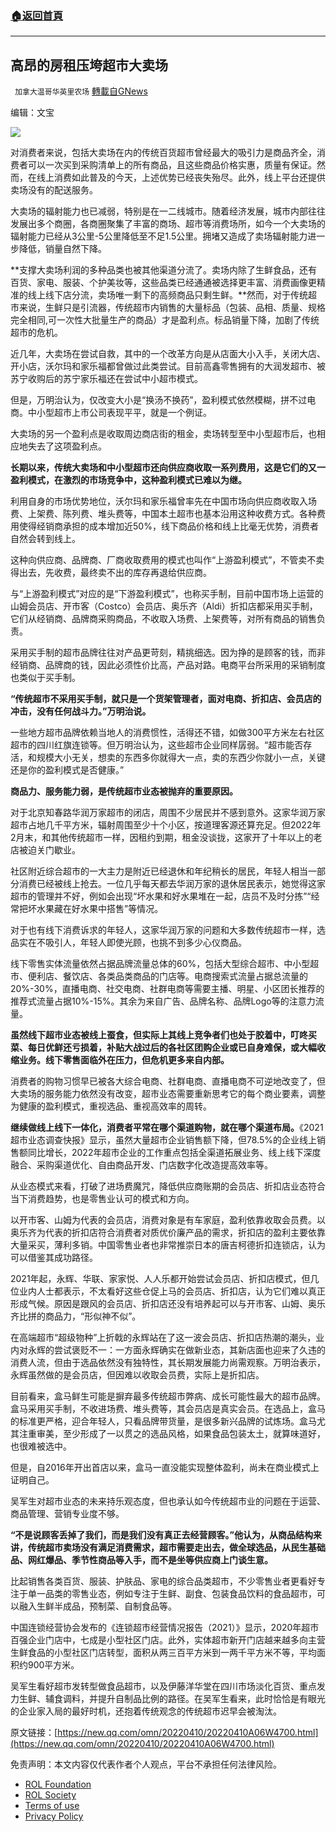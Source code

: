 ###  [:house:返回首頁](https://github.com/ourhimalayas/txt)
---


## 高昂的房租压垮超市大卖场
` 加拿大温哥华英里农场` [轉載自GNews](https://gnews.org/zh-hans/2323854/)

编辑：文宝



![](https://inews.gtimg.com/newsapp_bt/0/14726972032/1000)

对消费者来说，包括大卖场在内的传统百货超市曾经最大的吸引力是商品齐全，消费者可以一次买到采购清单上的所有商品，且这些商品价格实惠，质量有保证。然而，在线上消费如此普及的今天，上述优势已经丧失殆尽。此外，线上平台还提供卖场没有的配送服务。

大卖场的辐射能力也已减弱，特别是在一二线城市。随着经济发展，城市内部往往发展出多个商圈，各商圈聚集了丰富的商场、超市等消费场所，如今一个大卖场的辐射能力已经从3公里-5公里降低至不足1.5公里。拥堵又造成了卖场辐射能力进一步降低，销量自然下降。

**支撑大卖场利润的多种品类也被其他渠道分流了。卖场内除了生鲜食品，还有百货、家电、服装、个护美妆等，这些品类已经通通被选择更丰富、消费画像更精准的线上线下店分流，卖场唯一剩下的高频商品只剩生鲜。**然而，对于传统超市来说，生鲜只是引流器，传统超市内销售的大量标品（包装、品相、质量、规格完全相同,可一次性大批量生产的商品）才是盈利点。标品销量下降，加剧了传统超市的危机。

近几年，大卖场在尝试自救，其中的一个改革方向是从店面大小入手，关闭大店、开小店，沃尔玛和家乐福都曾做过此类尝试。目前高鑫零售拥有的大润发超市、被苏宁收购后的苏宁家乐福还在尝试中小超市模式。

但是，万明治认为，仅改变大小是“换汤不换药”，盈利模式依然模糊，拼不过电商。中小型超市上市公司表现平平，就是一个例证。

大卖场的另一个盈利点是收取周边商店街的租金，卖场转型至中小型超市后，也相应地失去了这项盈利点。

**长期以来，传统大卖场和中小型超市还向供应商收取一系列费用，这是它们的又一盈利模式，在激烈的市场竞争中，这种盈利模式已难以为继。**

利用自身的市场优势地位，沃尔玛和家乐福曾率先在中国市场向供应商收取入场费、上架费、陈列费、堆头费等，中国本土超市也基本沿用这种收费方式。各种费用使得经销商承担的成本增加近50%，线下商品价格和线上比毫无优势，消费者自然会转到线上。

这种向供应商、品牌商、厂商收取费用的模式也叫作“上游盈利模式”，不管卖不卖得出去，先收费，最终卖不出的库存再退给供应商。

与“上游盈利模式”对应的是“下游盈利模式”，也称买手制，目前中国市场上运营的山姆会员店、开市客（Costco）会员店、奥乐齐（Aldi）折扣店都采用买手制，它们从经销商、品牌商采购商品，不收取入场费、上架费等，对所有商品的销售负责。

采用买手制的超市品牌往往对产品更苛刻，精挑细选。因为挣的是顾客的钱，而非经销商、品牌商的钱，因此必须性价比高，产品对路。电商平台所采用的采销制度也类似于买手制。

**“传统超市不采用买手制，就只是一个货架管理者，面对电商、折扣店、会员店的冲击，没有任何战斗力。”万明治说。**

一些地方超市品牌依赖当地人的消费惯性，活得还不错，如做300平方米左右社区超市的四川红旗连锁等。但万明治认为，这些超市企业同样孱弱。“超市能否存活，和规模大小无关，想卖的东西多你就得大一点，卖的东西少你就小一点，关键还是你的盈利模式是否健康。”

**商品力、服务能力弱，是传统超市业态被抛弃的重要原因。**

对于北京知春路华润万家超市的闭店，周围不少居民并不感到意外。这家华润万家超市占地几千平方米，辐射周围至少十个小区，按道理客源还算充足。但2022年2月末，和其他传统超市一样，因租约到期，租金没谈拢，这家开了十年以上的老店被迫关门歇业。

社区附近综合超市的一大主力是附近已经退休和年纪稍长的居民，年轻人相当一部分消费已经被线上抢去。一位几乎每天都去华润万家的退休居民表示，她觉得这家超市的管理并不好，例如会出现“坏水果和好水果堆在一起，店员不及时分拣”“经常把坏水果藏在好水果中搭售”等情况。

对于也有线下消费诉求的年轻人，这家华润万家的问题和大多数传统超市一样，选品实在不吸引人，年轻人即使光顾，也挑不到多少心仪商品。

线下零售实体流量依然占据品牌流量总体的60%，包括大型综合超市、中小型超市、便利店、餐饮店、各类品类商品的门店等。电商搜索式流量占据总流量的20%-30%，直播电商、社交电商、社群电商等需要主播、明星、小区团长推荐的推荐式流量占据10%-15%。其余为来自广告、品牌名称、品牌Logo等的注意力流量。

**虽然线下超市业态被线上蚕食，但实际上其线上竞争者们也处于胶着中，叮咚买菜、每日优鲜还亏损着，补贴大战过后的各社区团购企业或已自身难保，或大幅收缩业务。线下零售面临外在压力，但危机更多来自内部。**

消费者的购物习惯早已被各大综合电商、社群电商、直播电商不可逆地改变了，但大卖场的服务能力依然没有改变，超市业态需要重新思考它的每个商业要素，调整为健康的盈利模式，重视选品、重视高效率的周转。

**继续做线上线下一体化，消费者平常在哪个渠道购物，就在哪个渠道布局。**《2021超市业态调查快报》显示，虽然大量超市企业销售额下降，但78.5%的企业线上销售额同比增长，2022年超市企业的工作重点包括全渠道拓展业务、线上线下深度融合、采购渠道优化、自由商品开发、门店数字化改造提高效率等。

从业态模式来看，打破了进场费魔咒，降低供应商账期的会员店、折扣店业态符合当下消费趋势，也是零售业认可的模式和方向。

以开市客、山姆为代表的会员店，消费对象是有车家庭，盈利依靠收取会员费。以奥乐齐为代表的折扣店符合消费者对质优价廉产品的需求，折扣店的盈利主要依靠大量采买，薄利多销。中国零售业者也非常推崇日本的唐吉柯德折扣连锁店，认为可以借鉴其成功路径。

2021年起，永辉、华联、家家悦、人人乐都开始尝试会员店、折扣店模式，但几位业内人士都表示，不太看好这些仓促上马的会员店、折扣店，认为它们难以真正形成气候。原因是跟风的会员店、折扣店还没有培养起可以与开市客、山姆、奥乐齐比拼的商品力，“形似神不似”。

在高端超市“超级物种”上折戟的永辉站在了这一波会员店、折扣店热潮的潮头，业内对永辉的尝试褒贬不一：一方面永辉确实在做新业态，其新店面也迎来了久违的消费人流，但由于选品依然没有独特性，其长期发展能力尚需观察。万明治表示，永辉虽然做的是会员店，但因难以收取会员费，实际上是折扣店。

目前看来，盒马鲜生可能是摒弃最多传统超市弊病、成长可能性最大的超市品牌。盒马采用买手制，不收进场费、堆头费等，其会员店是真实会员。在选品上，盒马的标准更严格，迎合年轻人，只看品牌带货量，是很多新兴品牌的试炼场。盒马尤其注重审美，至少形成了一以贯之的选品风格，如果食品包装太土，就算味道好，也很难被选中。

但是，自2016年开出首店以来，盒马一直没能实现整体盈利，尚未在商业模式上证明自己。

吴军生对超市业态的未来持乐观态度，但也承认如今传统超市业的问题在于运营、商品管理、营销专业度不够。

**“不是说顾客丢掉了我们，而是我们没有真正去经营顾客。”他认为，从商品结构来讲，传统超市卖场没有满足消费需求，超市需要走出去，做全球选品，从民生基础品、网红爆品、季节性商品等入手，而不是坐等供应商上门谈生意。**

比起销售各类百货、服装、护肤品、家电的综合品类超市，不少零售业者更看好专注于单一品类的零售业态，例如专注于生鲜、副食、包装食品饮料的食品超市，可以融入生鲜半成品，预制菜、自制食品等。

中国连锁经营协会发布的《连锁超市经营情况报告（2021）》显示，2020年超市百强企业门店中，七成是小型社区门店。此外，实体超市新开门店越来越多向主营生鲜食品的小型社区门店转型，面积从两三百平方米到一两千平方米不等，平均面积约900平方米。

吴军生看好超市发转型做食品超市，以及伊藤洋华堂在四川市场淡化百货、重点发力生鲜、辅食调料，并提升自制品比例的路径。在吴军生看来，此时恰恰是有眼光的企业家入局的最好时机，还抱着传统观念的传统超市迟早会被淘汰。

原文链接：[https://new.qq.com/omn/20220410/20220410A06W4700.html](https://new.qq.com/omn/20220410/20220410A06W4700.html)



 

免责声明：本文内容仅代表作者个人观点，平台不承担任何法律风险。

- [ROL Foundation](https://rolfoundation.org/)
- [ROL Society](https://rolsociety.org/)
- [Terms of use](https://gnews.org/terms-of-use-3/)
- [Privacy Policy](https://gnews.org/privacy-policy/)
